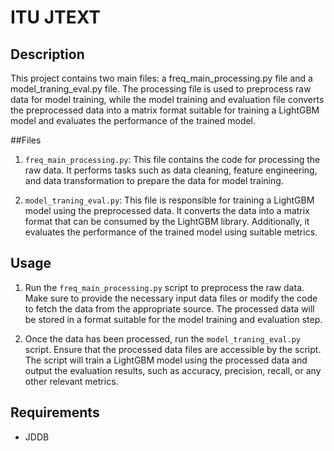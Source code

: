 # ITU JTEXT
## Description
This project contains two main files: a freq_main_processing.py file and 
a model_traning_eval.py file. The processing file is used to preprocess raw data
for model training, while the model training and evaluation file converts the
preprocessed data into a matrix format suitable for training a LightGBM model and 
evaluates the performance of the trained model.

##Files
1. `freq_main_processing.py`: This file contains the code for processing the raw 
data. It performs tasks such as data cleaning, feature engineering, and data 
transformation to prepare the data for model training.

2. `model_traning_eval.py`: This file is responsible for training a LightGBM model
using the preprocessed data. It converts the data into a matrix format that can be
consumed by the LightGBM library. Additionally, it evaluates the performance of 
the trained model using suitable metrics.

## Usage
1. Run the `freq_main_processing.py` script to preprocess the raw data. Make sure
to provide the necessary input data files or modify the code to fetch the data 
from the appropriate source. The processed data will be stored in a format 
suitable for the model training and evaluation step.

2. Once the data has been processed, run the `model_traning_eval.py` script. 
Ensure that the processed data files are accessible by the script. The script 
will train a LightGBM model using the processed data and output the evaluation 
results, such as accuracy, precision, recall, or any other relevant metrics.

## Requirements
- JDDB
